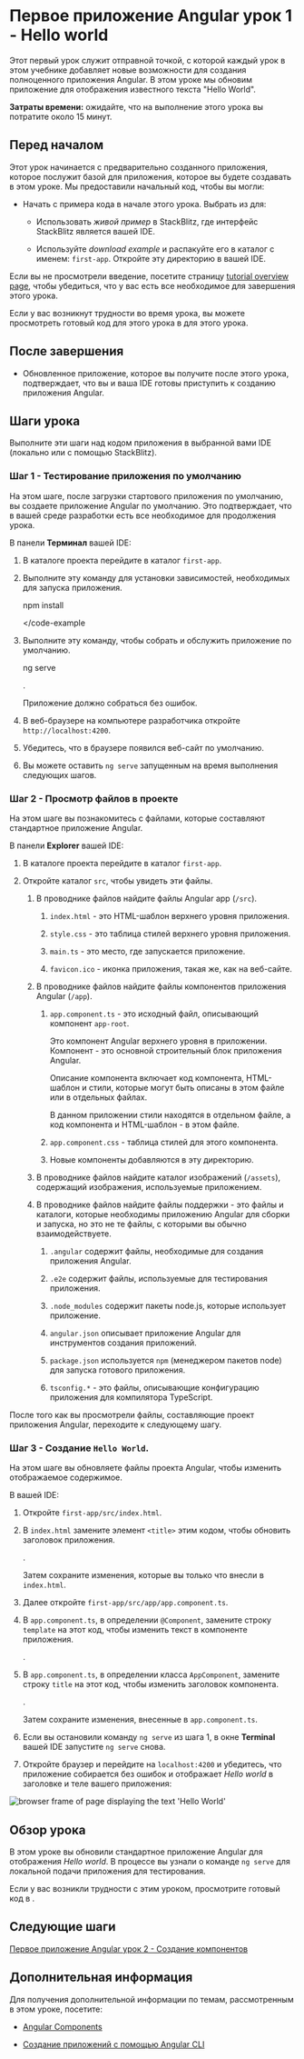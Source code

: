 # Первое приложение Angular урок 1 - Hello world

Этот первый урок служит отправной точкой, с которой каждый урок в этом учебнике добавляет новые возможности для создания полноценного приложения Angular. В этом уроке мы обновим приложение для отображения известного текста "Hello World".

**Затраты времени:** ожидайте, что на выполнение этого урока вы потратите около 15 минут.

## Перед началом

Этот урок начинается с предварительно созданного приложения, которое послужит базой для приложения, которое вы будете создавать в этом уроке. Мы предоставили начальный код, чтобы вы могли:

-   Начать с примера кода в начале этого урока. Выбрать из <live-example name="first-app-lesson-00"></live-example> для:

    -   Использовать _живой пример_ в StackBlitz, где интерфейс StackBlitz является вашей IDE.

    -   Используйте _download example_ и распакуйте его в каталог с именем: `first-app`. Откройте эту директорию в вашей IDE.

Если вы не просмотрели введение, посетите страницу [tutorial overview page](tutorial/first-app), чтобы убедиться, что у вас есть все необходимое для завершения этого урока.

Если у вас возникнут трудности во время урока, вы можете просмотреть готовый код для этого урока в <live-example></live-example> для этого урока.

## После завершения

-   Обновленное приложение, которое вы получите после этого урока, подтверждает, что вы и ваша IDE готовы приступить к созданию приложения Angular.

## Шаги урока

Выполните эти шаги над кодом приложения в выбранной вами IDE (локально или с помощью StackBlitz).

### Шаг 1 - Тестирование приложения по умолчанию

На этом шаге, после загрузки стартового приложения по умолчанию, вы создаете приложение Angular по умолчанию. Это подтверждает, что в вашей среде разработки есть все необходимое для продолжения урока.

В панели **Терминал** вашей IDE:

1.  В каталоге проекта перейдите в каталог `first-app`.
1.  Выполните эту команду для установки зависимостей, необходимых для запуска приложения.

    <code-example format="shell" language="shell">

    npm install

    </code-example

1.  Выполните эту команду, чтобы собрать и обслужить приложение по умолчанию.

    <code-example format="shell" language="shell">

    ng serve

    </code-example>.

    Приложение должно собраться без ошибок.

1.  В веб-браузере на компьютере разработчика откройте `http://localhost:4200`.

1.  Убедитесь, что в браузере появился веб-сайт по умолчанию.

1.  Вы можете оставить `ng serve` запущенным на время выполнения следующих шагов.

### Шаг 2 - Просмотр файлов в проекте

На этом шаге вы познакомитесь с файлами, которые составляют стандартное приложение Angular.

В панели **Explorer** вашей IDE:

1.  В каталоге проекта перейдите в каталог `first-app`.
1.  Откройте каталог `src`, чтобы увидеть эти файлы.

    1.  В проводнике файлов найдите файлы Angular app (`/src`).

        1.  `index.html` - это HTML-шаблон верхнего уровня приложения.

        1.  `style.css` - это таблица стилей верхнего уровня приложения.

        1.  `main.ts` - это место, где запускается приложение.

        1.  `favicon.ico` - иконка приложения, такая же, как на веб-сайте.

    1.  В проводнике файлов найдите файлы компонентов приложения Angular (`/app`).

        1.  `app.component.ts` - это исходный файл, описывающий компонент `app-root`.

            Это компонент Angular верхнего уровня в приложении. Компонент - это основной строительный блок приложения Angular.

            Описание компонента включает код компонента, HTML-шаблон и стили, которые могут быть описаны в этом файле или в отдельных файлах.

            В данном приложении стили находятся в отдельном файле, а код компонента и HTML-шаблон - в этом файле.

        1.  `app.component.css` - таблица стилей для этого компонента.

        1.  Новые компоненты добавляются в эту директорию.

    1.  В проводнике файлов найдите каталог изображений (`/assets`), содержащий изображения, используемые приложением.

    1.  В проводнике файлов найдите файлы поддержки - это файлы и каталоги, которые необходимы приложению Angular для сборки и запуска, но это не те файлы, с которыми вы обычно взаимодействуете.

        1.  `.angular` содержит файлы, необходимые для создания приложения Angular.

        1.  `.e2e` содержит файлы, используемые для тестирования приложения.

        1.  `.node_modules` содержит пакеты node.js, которые использует приложение.

        1.  `angular.json` описывает приложение Angular для инструментов создания приложений.

        1.  `package.json` используется `npm` (менеджером пакетов node) для запуска готового приложения.

        1.  `tsconfig.*` - это файлы, описывающие конфигурацию приложения для компилятора TypeScript.

После того как вы просмотрели файлы, составляющие проект приложения Angular, переходите к следующему шагу.

### Шаг 3 - Создание `Hello World`.

На этом шаге вы обновляете файлы проекта Angular, чтобы изменить отображаемое содержимое.

В вашей IDE:

1.  Откройте `first-app/src/index.html`.

1.  В `index.html` замените элемент `<title>` этим кодом, чтобы обновить заголовок приложения.

    <code-example header="Replace in src/index.html" path="first-app-lesson-01/src/index.html" region="app-title"></code-example>.

    Затем сохраните изменения, которые вы только что внесли в `index.html`.

1.  Далее откройте `first-app/src/app/app.component.ts`.

1.  В `app.component.ts`, в определении `@Component`, замените строку `template` на этот код, чтобы изменить текст в компоненте приложения.

    <code-example header="Replace in src/app/app.component.ts" path="first-app-lesson-01/src/app/app/app.component.ts" region="app-comp-template"></code-example>.

1.  В `app.component.ts`, в определении класса `AppComponent`, замените строку `title` на этот код, чтобы изменить заголовок компонента.

    <code-example header="Replace in src/app/app.component.ts" path="first-app-lesson-01/src/app/app/app.component.ts" region="app-comp-title"></code-example>.

    Затем сохраните изменения, внесенные в `app.component.ts`.

1.  Если вы остановили команду `ng serve` из шага 1, в окне **Terminal** вашей IDE запустите `ng serve` снова.

1.  Откройте браузер и перейдите на `localhost:4200` и убедитесь, что приложение собирается без ошибок и отображает _Hello world_ в заголовке и теле вашего приложения:

<section class="lightbox">
 <img alt="browser frame of page displaying the text 'Hello World'" src="generated/images/guide/faa/homes-app-lesson-01-browser.png">
</section>

## Обзор урока

В этом уроке вы обновили стандартное приложение Angular для отображения _Hello world_. В процессе вы узнали о команде `ng serve` для локальной подачи приложения для тестирования.

Если у вас возникли трудности с этим уроком, просмотрите готовый код в <live-example></live-example>.

## Следующие шаги

[Первое приложение Angular урок 2 - Создание компонентов](tutorial/first-app/first-app-lesson-02)

## Дополнительная информация

Для получения дополнительной информации по темам, рассмотренным в этом уроке, посетите:

-   [Angular Components](/guide/component-overview)

-   [Создание приложений с помощью Angular CLI](/cli)
